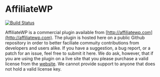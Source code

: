 AffiliateWP
============

[![Build Status](https://travis-ci.org/affiliatewp/AffiliateWP.svg?branch=master)](https://travis-ci.org/affiliatewp/AffiliateWP)

AffiliateWP is a commercial plugin available from [http://affiliatewp.com](http://affiliatewp.com). The plugin is hosted here on a public Github repository in order to better faciliate commuity contributions from developers and users alike. If you have a suggestion, a bug report, or a patch for an issue, feel free to submit it here. We do ask, however, that if you are using the plugin on a live site that you please purchase a valid license from the [website](http://affiliatewp.com). We cannot provide support to anyone that does not hold a valid license key.
